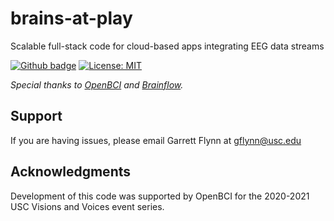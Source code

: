 # brains-at-play
Scalable full-stack code for cloud-based apps integrating EEG data streams

[![Github badge](https://img.shields.io/badge/github-source_code-blue.svg?logo=github&logoColor=white)](https://github.com/brains-at-play/brains-at-play)
[![License: MIT](https://img.shields.io/badge/License-MIT-yellow.svg)](https://opensource.org/licenses/MIT)

*Special thanks to [OpenBCI](https://openbci.com/) and [Brainflow](https://brainflow.readthedocs.io/en/stable/index.html).*

## Support

If you are having issues, please email Garrett Flynn at gflynn@usc.edu

## Acknowledgments
Development of this code was supported by OpenBCI for the 2020-2021 USC Visions and Voices event series.



